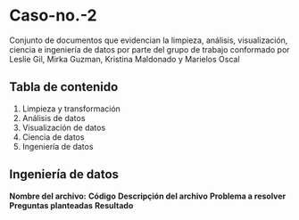 # Caso-no.-2
Conjunto de documentos que evidencian la limpieza, análisis, visualización, ciencia e ingeniería de datos por parte del grupo de trabajo conformado por Leslie Gil, Mirka Guzman, Kristina Maldonado y Marielos Oscal

## Tabla de contenido

1. Limpieza y transformación
2. Análisis de datos
3. Visualización de datos
4. Ciencia de datos
5. Ingeniería de datos
   
## Ingeniería de datos 
**Nombre del archivo:**
**Código**
**Descripçión del archivo**
**Problema a resolver**
**Preguntas planteadas**
**Resultado**
